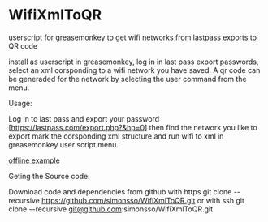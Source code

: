 WifiXmlToQR
===========

userscript for greasemonkey to get wifi networks from lastpass exports to QR code

install as userscript in greasemonkey, log in in last pass export passwords,
select an xml corsponding to a wifi network you have saved. A qr code can be
generaded for the network by selecting the user command from the menu.

Usage:

Log in to last pass and export your password [https://lastpass.com/export.php?&hp=0] then find the network you like to export mark the corsponding xml structure and run wifi to xml in greasemonkey user script menu.


[offline example](http://simonsso.github.io/WifiXmlToQR/offlineexample.html)


Geting the Source code:

Download code and dependencies from github with https
   git clone --recursive https://github.com/simonsso/WifiXmlToQR.git
or with ssh
   git clone --recursive git@github.com:simonsso/WifiXmlToQR.git
